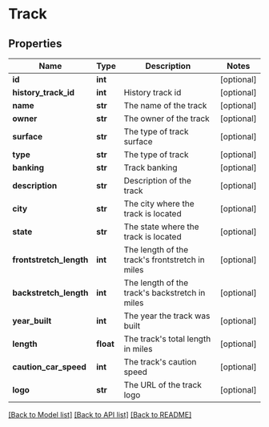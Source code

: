 # Track

## Properties
Name | Type | Description | Notes
------------ | ------------- | ------------- | -------------
**id** | **int** |  | [optional] 
**history_track_id** | **int** | History track id | [optional] 
**name** | **str** | The name of the track | [optional] 
**owner** | **str** | The owner of the track | [optional] 
**surface** | **str** | The type of track surface | [optional] 
**type** | **str** | The type of track | [optional] 
**banking** | **str** | Track banking | [optional] 
**description** | **str** | Description of the track | [optional] 
**city** | **str** | The city where the track is located | [optional] 
**state** | **str** | The state where the track is located | [optional] 
**frontstretch_length** | **int** | The length of the track&#x27;s frontstretch in miles | [optional] 
**backstretch_length** | **int** | The length of the track&#x27;s backstretch in miles | [optional] 
**year_built** | **int** | The year the track was built | [optional] 
**length** | **float** | The track&#x27;s total length in miles | [optional] 
**caution_car_speed** | **int** | The track&#x27;s caution speed | [optional] 
**logo** | **str** | The URL of the track logo | [optional] 

[[Back to Model list]](../README.md#documentation-for-models) [[Back to API list]](../README.md#documentation-for-api-endpoints) [[Back to README]](../README.md)

